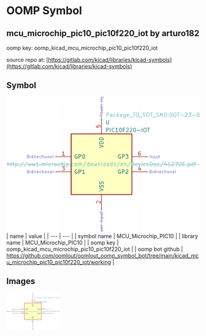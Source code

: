 # OOMP Symbol  
## mcu_microchip_pic10_pic10f220_iot  by arturo182  
  
oomp key: oomp_kicad_mcu_microchip_pic10_pic10f220_iot  
  
source repo at: [https://gitlab.com/kicad/libraries/kicad-symbols](https://gitlab.com/kicad/libraries/kicad-symbols)  
## Symbol  
  
[![working.png](working_600.png)](working.png)  
| name | value | 
| --- | --- | 
| symbol name | MCU_Microchip_PIC10 | 
| library name | MCU_Microchip_PIC10 | 
| oomp key | oomp_kicad_mcu_microchip_pic10_pic10f220_iot | 
| oomp bot github | https://github.com/oomlout/oomlout_oomp_symbol_bot/tree/main/kicad_mcu_microchip_pic10_pic10f220_iot/working | 
## Images  
  
[![working.png](working_140.png)](working.png)  
